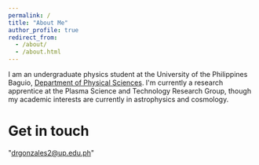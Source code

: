 ```yaml
---
permalink: /
title: "About Me"
author_profile: true
redirect_from: 
  - /about/
  - /about.html
---
```

I am an undergraduate physics student at the University of the Philippines Baguio, [Department of Physical Sciences](https://www.upb.edu.ph/department-of-physical-sciences/). I'm currently a research apprentice at the Plasma Science and Technology Research Group, though my academic interests are currently in astrophysics and cosmology.

Get in touch
======
"drgonzales2@up.edu.ph"
